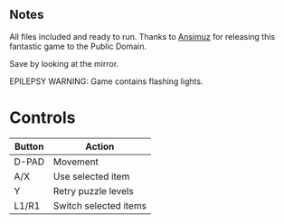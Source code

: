 ## Notes

All files included and ready to run. Thanks to [Ansimuz](https://ansimuz.itch.io/a-meta-data-game) for releasing this fantastic game to the Public Domain.

Save by looking at the mirror.

EPILEPSY WARNING: Game contains flashing lights.


# Controls

| Button | Action                |
| ------ | --------------------- |
| D-PAD  | Movement              |
| A/X    | Use selected item     |
| Y      | Retry puzzle levels   |
| L1/R1  | Switch selected items |

